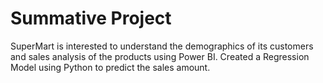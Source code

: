 # Summative Project

SuperMart is interested to understand the demographics of its customers and sales analysis of the products using Power BI. Created a Regression Model using Python to predict the sales amount.
